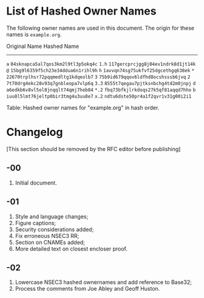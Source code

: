 # List of Hashed Owner Names
The following owner names are used in this document. The
origin for these names is `example.org`.

Original Name     Hashed Name
-------------     -----------
`a`               `04sknapca5al7qos3km2l9tl3p5okq4c`
`1.h`             `117gercprcjgg8j04ev1ndrk8d1jt14k`
`@`               `15bg9l6359f5ch23e34ddua6n1rihl9h`
`h`               `1avvqn74sg75ukfvf25dgcethgq638ek`
`*`               `22670trplhsr72pqqmedltg1kdqeolb7`
`3`               `75b9id679qqov6ldfhd8ocshsssb6jvq`
`2`               `7t70drg4ekc28v93q7gnbleopa7vlp6q`
`3.3`             `8555t7qegau7pjtksnbchg4td2m0jnpj`
`d`               `a6edkb6v8vl5ol8jnqqlt74qmj7heb84`
`*.2`             `fbq73bfkjlrkdoqs27k5qf81aqqd7hho`
`b`               `iuu8l5lmt76jeltp0bir3tmg4u3uu8e7`
`x.2`             `ndtu6dste50pr4a1f2qvr1v31g00i2i1`

Table: Hashed owner names for "example.org" in hash order.

# Changelog

[This section should be removed by the RFC editor before publishing]

## -00

1. Initial document.

## -01

1. Style and language changes;
1. Figure captions;
1. Security considerations added;
1. Fix erroneous NSEC3 RR;
1. Section on CNAMEs added;
1. More detailed text on closest encloser proof.

## -02

1. Lowercase NSEC3 hashed ownernames and add reference to Base32;
1. Process the comments from Joe Abley and Geoff Huston.
